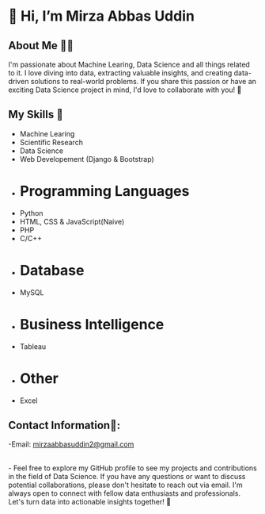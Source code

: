  # 👋 Hi, I’m Mirza Abbas Uddin
## About Me 🙋‍♂️
 I'm passionate about Machine Learing, Data Science and all things related to it. I love diving into data, extracting valuable insights, and creating data-driven solutions to real-world problems. If you share this passion or have an exciting Data Science project in mind, I'd love to collaborate with you! 🙌

 ## My Skills 🚀
- Machine Learing
- Scientific Research
- Data Science
- Web Developement (Django & Bootstrap)
- # Programming Languages
- Python
- HTML, CSS & JavaScript(Naive)
- PHP
- C/C++
- # Database
- MySQL
- # Business Intelligence
- Tableau
- # Other
- Excel

  
## Contact Information📩:
-Email: mirzaabbasuddin2@gmail.com

<br>
- Feel free to explore my GitHub profile to see my projects and contributions in the field of Data Science. If you have any questions or want to discuss potential collaborations, please don't hesitate to reach out via email. I'm always open to connect with fellow data enthusiasts and professionals. Let's turn data into actionable insights together! 🚀

<!---
mirzaaa101/mirzaaa101 is a ✨ special ✨ repository because its `README.md` (this file) appears on your GitHub profile.
You can click the Preview link to take a look at your changes.
--->
